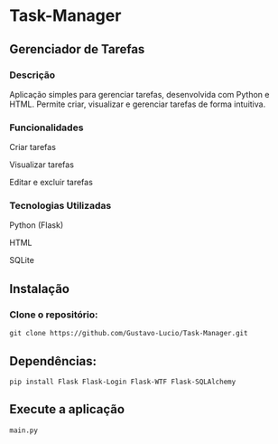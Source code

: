 # Task-Manager

## Gerenciador de Tarefas

### Descrição
Aplicação simples para gerenciar tarefas, desenvolvida com Python e HTML. Permite criar, visualizar e gerenciar tarefas de forma intuitiva.

### Funcionalidades
Criar tarefas

Visualizar tarefas

Editar e excluir tarefas

### Tecnologias Utilizadas
Python (Flask)

HTML

SQLite

## Instalação
### Clone o repositório:
```
git clone https://github.com/Gustavo-Lucio/Task-Manager.git
```

## Dependências:
```DEPENDENCIAS
pip install Flask Flask-Login Flask-WTF Flask-SQLAlchemy
```

## Execute a aplicação
```START
main.py
```
